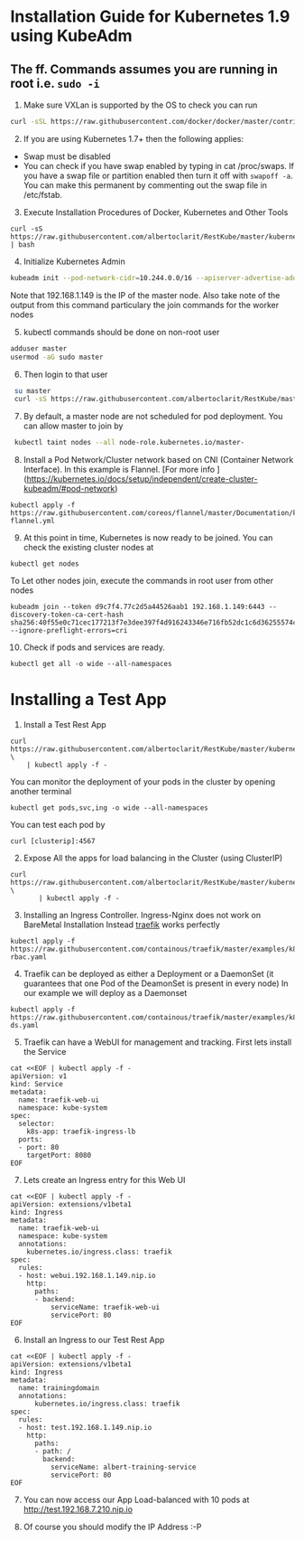 # Installation Guide for Kubernetes 1.9 using KubeAdm

## The ff. Commands assumes you are running in root i.e. `sudo -i`
1. Make sure VXLan is supported by the OS
 to check you can run
 
 ```bash
 curl -sSL https://raw.githubusercontent.com/docker/docker/master/contrib/check-config.sh | bash
 ```
 
2. If you are using Kubernetes 1.7+ then the following applies:
 * Swap must be disabled 
 * You can check if you have swap enabled by typing in cat /proc/swaps. If you have a swap file or partition enabled then turn it off with `swapoff -a`. You can make this permanent by commenting out the swap file in /etc/fstab.

3. Execute Installation Procedures of Docker, Kubernetes and Other Tools
```
curl -sS https://raw.githubusercontent.com/albertoclarit/RestKube/master/kubernetes/settingk8.sh | bash
```

4. Initialize Kubernetes Admin
```bash
kubeadm init --pod-network-cidr=10.244.0.0/16 --apiserver-advertise-address=192.168.1.149 --kubernetes-version stable-1.9 --ignore-preflight-errors=cri

```
Note that 192.168.1.149 is the IP of the master node. Also take note of the 
output from this command particulary the join commands for the worker nodes


5. kubectl commands should be done on non-root user 
```bash
adduser master
usermod -aG sudo master
 ```
6. Then login to that user
 ```bash
  su master
  curl -sS https://raw.githubusercontent.com/albertoclarit/RestKube/master/kubernetes/setupenv.sh | bash
 ```
 
7. By default, a master node are not scheduled for pod deployment. You can allow master to join by 
```bash
 kubectl taint nodes --all node-role.kubernetes.io/master-
```

8. Install a Pod Network/Cluster network based on CNI (Container Network Interface). In this example is Flannel.
[For more info ] (https://kubernetes.io/docs/setup/independent/create-cluster-kubeadm/#pod-network)
```
kubectl apply -f https://raw.githubusercontent.com/coreos/flannel/master/Documentation/kube-flannel.yml
```

9. At this point in time, Kubernetes is now ready to be joined. You can check the existing
cluster nodes at 
```
kubectl get nodes
```

To Let other nodes join, execute the commands  in root user from other nodes
```
kubeadm join --token d9c7f4.77c2d5a44526aab1 192.168.1.149:6443 --discovery-token-ca-cert-hash sha256:40f55e0c71cec177213f7e3dee397f4d916243346e716fb52dc1c6d36255574c  --ignore-preflight-errors=cri
```

10. Check if pods and services are ready.

```
kubectl get all -o wide --all-namespaces
```


# Installing a Test App

1. Install a Test Rest App 
```
curl https://raw.githubusercontent.com/albertoclarit/RestKube/master/kubernetes/testrestdeployment.yaml \
    | kubectl apply -f -
```

You can monitor the deployment of your pods in the cluster by opening another terminal
```
kubectl get pods,svc,ing -o wide --all-namespaces
```

You can test each pod by 
```
curl [clusterip]:4567
```

2. Expose All the apps for load balancing in the Cluster (using ClusterIP)
```
curl https://raw.githubusercontent.com/albertoclarit/RestKube/master/kubernetes/testrestservice.yaml \
       | kubectl apply -f -
```

3. Installing an Ingress Controller. Ingress-Nginx does not work on BareMetal Installation
Instead [traefik](https://docs.traefik.io/) works perfectly

```
kubectl apply -f https://raw.githubusercontent.com/containous/traefik/master/examples/k8s/traefik-rbac.yaml
```

4. Traefik can be deployed as either a Deployment or a DaemonSet (it guarantees that one Pod of the DeamonSet is present in every node)
In our example we will deploy as a Daemonset

```
kubectl apply -f https://raw.githubusercontent.com/containous/traefik/master/examples/k8s/traefik-ds.yaml
```

5. Traefik can have a WebUI for management and tracking.
First lets install the Service

```
cat <<EOF | kubectl apply -f -
apiVersion: v1
kind: Service
metadata:
  name: traefik-web-ui
  namespace: kube-system
spec:
  selector:
    k8s-app: traefik-ingress-lb
  ports:
  - port: 80
    targetPort: 8080
EOF

```

7. Lets create an Ingress entry for this Web UI
```
cat <<EOF | kubectl apply -f -
apiVersion: extensions/v1beta1
kind: Ingress
metadata:
  name: traefik-web-ui
  namespace: kube-system
  annotations:
    kubernetes.io/ingress.class: traefik
spec:
  rules:
  - host: webui.192.168.1.149.nip.io
    http:
      paths:
      - backend:
          serviceName: traefik-web-ui
          servicePort: 80
EOF
```


6. Install an Ingress to our Test Rest App

```
cat <<EOF | kubectl apply -f -
apiVersion: extensions/v1beta1
kind: Ingress
metadata:
  name: trainingdomain
  annotations:
      kubernetes.io/ingress.class: traefik
spec:
  rules:
  - host: test.192.168.1.149.nip.io
    http:
      paths:
      - path: /
        backend:
          serviceName: albert-training-service
          servicePort: 80
EOF
```

7. You can now access our App Load-balanced with 10 pods at 
http://test.192.168.7.210.nip.io

8. Of course you should modify the IP Address :-P